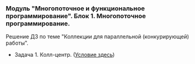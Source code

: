﻿### Модуль "Многопоточное и функциональное программирование". Блок 1. Многопоточное программирование.
Решение ДЗ по теме "Коллекции для параллельной (конкурирующей) работы".

* Задача 1. Колл-центр. ([Условие здесь](https://github.com/netology-code/jd-homeworks/blob/master/concurrent_collections/task1/README.md))
